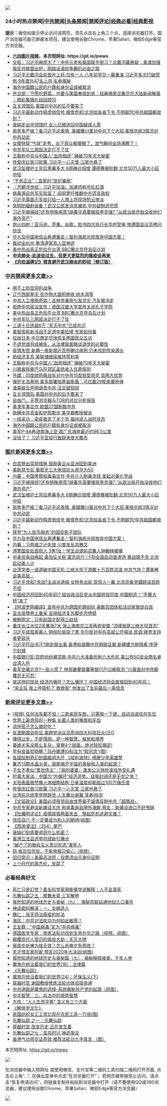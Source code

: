 ![](https://raw.githubusercontent.com/fqnews/bnews/master/64photo/fqnews-qr.jpg)

<div id="tt">
<h3>24小时热点禁闻|<a href="#%E4%B8%AD%E5%85%B1%E7%A6%81%E9%97%BB%E6%9B%B4%E5%A4%9A%E6%96%87%E7%AB%A0">中共禁闻</a>|<a href="#%E5%9B%BE%E7%89%87%E6%96%B0%E9%97%BB%E6%9B%B4%E5%A4%9A%E6%96%87%E7%AB%A0">头条禁闻</a>|<a href="#%E6%96%B0%E9%97%BB%E8%AF%84%E8%AE%BA%E6%9B%B4%E5%A4%9A%E6%96%87%E7%AB%A0">禁闻评论|<a href="#%E5%BF%85%E7%9C%8B%E7%BB%8F%E5%85%B8%E5%A5%BD%E6%96%87">经典必看|<a href="https://gitlab.com/zh99/dong/-/blob/master/README.md#%E7%9C%9F%E7%9B%B8%E8%A7%86%E9%A2%91">经典影视</a></h3>
<div><b>提示：</b>微信如提示停止访问该网页，须先点击右上角三个点，选择浏览器打开。国产浏览器可能已屏蔽本项目，建议使用谷歌Chrome、苹果Safari、微软Edge等官方浏览器。</div>
<ul>
<li><b><a href="http://d1.bdrive.tk/64.mp4" target="_blank">六四图片视频</a>，本页短网址: https://git.io/jnews</b></li>
<li><a href="/cbnews/20200730/1370880.md">文昭：习近平麻烦大了！中共元老和美国联手倒习？北戴河藏悬疑；美澳加强版反共联盟出炉，网路话语权争霸的必由之路</a></li>
<li><a href="/comments/20200730/1370999.md">习近平北戴河会前晋升上将 仅有一人 八年前罕见一幕重演 习近平多次打破惯例 9年晋升47名上将 名单揭秘</a></li>
<li><a href="/cbnews/20200730/1371252.md">海外中国籍公民的户籍和身份证或被取消</a></li>
<li><a href="/bannedvideo/20200730/1370741.md">外交部：宁愿吃野菜，也要与美国奉陪到底｜经典搞笑合集尽在大陆新闻解毒｜精彩集锦片段回顾10</a></li>
<li><a href="/cbnews/20200730/1371365.md">互关领馆后 美国对中共的后手要来了</a></li>
<li><a href="/topimagenews/20200730/1372152.md">习近平最新动作释虚弱信号 粮食危机!北京给各省下令 不明邮包!中共敌国都收到？</a></li>
<li><a href="/cbnews/20200730/1370683.md">唐娟走出中领馆时 女儿已被送回中国疑成人质</a></li>
<li><a href="/topimagenews/20200730/1372156.md">局势多严峻？看习近平这表情  美媒曝川普对中共下个大招 美授总统3情况对中共动武</a></li>
<li><a href="/funmedia/20200730/1371546.md">女模特穿“气球”走秀，台下观众都傻眼了，泄气瞬间全场沸腾了！</a></li>
<li><a href="/cbnews/20200730/1372107.md">中共军队三原因决定打不了仗</a></li>
<li><a href="/cbnews/20200730/1371580.md">王毅称中共与中国人“血肉相连” 捅破70年天大秘密</a></li>
<li><a href="/comments/20200730/1372217.md">传曾庆红倒习败露 习近平一心灭曾 江家也悬了</a></li>
<li><a href="/topimagenews/20200730/1372227.md">武汉坠楼护士背后黑幕多大 6周确诊倍增 谭德赛被批翻 北京50万人最大小区中招</a></li>
<li><a href="/cnnews/20200730/1372094.md">“不务正业”：宜家的“世纪骗局”</a></li>
<li><a href="/ssgc/20200730/1370648.md">〖兲朝浮世绘〗习近平加油，加速师称号杠杠滴</a></li>
<li><a href="/cbnews/20200730/1370049.md">病毒源自共军实验室？ 阎丽梦吁推翻中共谎言政权</a></li>
<li><a href="/cnnews/20200730/1371166.md">习近平露面示军权只给一人颁上将现场愁云惨淡</a></li>
<li><a href="/cbnews/20200730/1370682.md">急购防辐射装备？武汉公民发消息被抓 中共疑制造恐慌</a></li>
<li><a href="/topimagenews/20200730/1372270.md">习近平喊捐钱?还有特殊用意?胡春华真要接班李克强? "从政治局开始没收他们海外资产"</a></li>
<li><a href="/cnnews/20200730/1371815.md">炮火四射！亚马逊、苹果、谷歌、脸书四大执行长华府受审 惨遭国会议员拷问挞伐</a></li>
<li><a href="/topimagenews/20200730/1371159.md">华为及中国电信业再遭重击！智利海底光缆放弃中国方案！</a></li>
<li><a href="/cnnews/20200730/1370878.md">轰动全杭州 晚清道家高人显神迹</a></li>
<li><a href="/cbnews/20200730/1372125.md">美中热战真正危险在台湾 BBC曝北京夺岛后计划</a></li>
<li><b><a href="/comments/20200211/1275071.md" target="_blank">中共肺炎-此波会过去，但更大更猛烈的瘟疫会再来</a></b></li>
<li><b><a href="/comments/20200207/1272816.md" target="_blank">《刘伯温碑记》预言避开武汉肺炎的妙招（修订版）</a></b></li>
</ul>
</div>

<div class="catlist">
<h3><a href="/cbnews/" target="_blank">中共禁闻</a><span><a href="/cbnews/" target="_blank" rel="nofollow">更多文章>></a></span></h3>
<ul>
<li><a href="/cbnews/20200731/1372366.md" target="_blank">用不上防空洞的战争</a></li>
<li><a href="/cbnews/20200731/1372361.md" target="_blank">辽宁西部旱灾 农作物大面积绝收 树木凋零</a></li>
<li><a href="/cbnews/20200731/1372350.md" target="_blank">中共人工增雨奇效！吉林市暴雨引发洪灾 汽车被冲走</a></li>
<li><a href="/cbnews/20200730/1372140.md" target="_blank">拒绝中共政治宣传！德国汉堡大学宣布关闭孔子学院</a></li>
<li><a href="/cbnews/20200730/1372125.md" target="_blank">美中热战真正危险在台湾 BBC曝北京夺岛后计划</a></li>
<li><a href="/cbnews/20200730/1372107.md" target="_blank">中共军队三原因决定打不了仗</a></li>
<li><a href="/cbnews/20200730/1372101.md" target="_blank">三退十日连超6万 “天灭中共”已成共识</a></li>
<li><a href="/cbnews/20200730/1372092.md" target="_blank">美智库称新冷战不足道中美险境 专家如何看</a></li>
<li><a href="/cbnews/20200730/1371994.md" target="_blank">拉拢日本 中日商定尽快恢复两国民众互访</a></li>
<li><a href="/cbnews/20200730/1371780.md" target="_blank">不退党或将成被告，从法律层面略谈退党的必要性</a></li>
<li><a href="/cbnews/20200730/1371938.md" target="_blank">疫情失控 新疆一夜新增近百例确诊病例 仍未找到传染源头</a></li>
<li><a href="/cbnews/20200730/1371680.md" target="_blank">助经济复苏 美联储继续维持零利率</a></li>
<li><a href="/cbnews/20200730/1371580.md" target="_blank">王毅称中共与中国人“血肉相连” 捅破70年天大秘密</a></li>
<li><a href="/cbnews/20200730/1371421.md" target="_blank">川普废除奥巴马在郊区盖低收入住房规则</a></li>
<li><a href="/cbnews/20200730/1371420.md" target="_blank">外媒：印度欲购俄战车对付中共15型轻型坦克 具两大优势</a></li>
<li><a href="/cbnews/20200730/1371419.md" target="_blank">保护关岛基地 美军部署陆基宙斯盾：可拦截29枚来袭导弹</a></li>
<li><a href="/cbnews/20200730/1371366.md" target="_blank">澳美联合声明谴责中共 汪文斌狡辩</a></li>
<li><a href="/cbnews/20200730/1371365.md" target="_blank">互关领馆后 美国对中共的后手要来了</a></li>
<li><a href="/cbnews/20200730/1371325.md" target="_blank">自由门，无界浏览器与TOR的对比分析报告</a></li>
<li><a href="/cbnews/20200730/1371292.md" target="_blank">美澳军事合作 欧盟27国制裁中共</a></li>
<li><a href="/cbnews/20200730/1371290.md" target="_blank">隐瞒中共资金和护照欺诈 美华裔教授被诉</a></li>
<li><a href="/cbnews/20200730/1371289.md" target="_blank">一线采访：染疫者逛了半个市 福州进入战时状态</a></li>
<li><a href="/cbnews/20200730/1371252.md" target="_blank">海外中国籍公民的户籍和身份证或被取消</a></li>
<li><a href="/cbnews/20200730/1371241.md" target="_blank">美军P-8A再进南海上空 距广东海岸最近约96.5公里</a></li>
<li><a href="/cbnews/20200730/1371208.md" target="_blank">没钱了？ 习近平亚投行致辞未提大撒币</a></li>

</ul>
</div>
<div class="catlist">
<h3><a href="/topimagenews/" target="_blank">图片新闻</a><span><a href="/topimagenews/" target="_blank" rel="nofollow">更多文章>></a></span></h3>
<ul>
<li><a href="/topimagenews/20200731/1372338.md" target="_blank">白宫祭出奖励措施 鼓励美企从亚洲回到美洲</a></li>
<li><a href="/topimagenews/20200731/1372337.md" target="_blank">美新禁令后 葡萄牙三大电信巨头弃华为5G</a></li>
<li><a href="/topimagenews/20200731/1372321.md" target="_blank">内幕：中国黑帮和毒枭合作 中共介入制毒洗钱 发起对美化学战</a></li>
<li><a href="/topimagenews/20200730/1372270.md" target="_blank">习近平喊捐钱?还有特殊用意?胡春华真要接班李克强? &#8220;从政治局开始没收他们海外资产&#8221;</a></li>
<li><a href="/topimagenews/20200730/1372227.md" target="_blank">武汉坠楼护士背后黑幕多大 6周确诊倍增 谭德赛被批翻 北京50万人最大小区中招</a></li>
<li><a href="/topimagenews/20200730/1372156.md" target="_blank">局势多严峻？看习近平这表情  美媒曝川普对中共下个大招 美授总统3情况对中共动武</a></li>
<li><a href="/topimagenews/20200730/1372152.md" target="_blank">习近平最新动作释虚弱信号 粮食危机!北京给各省下令 不明邮包!中共敌国都收到？</a></li>
<li><a href="/topimagenews/20200730/1371678.md" target="_blank">拜登“为人民币服务”的国安影子团队</a></li>
<li><a href="/topimagenews/20200730/1371159.md" target="_blank">华为及中国电信业再遭重击！智利海底光缆放弃中国方案！</a></li>
<li><a href="/topimagenews/20200730/1370225.md" target="_blank">内幕：习恭维之计失效 川普发反共檄文</a></li>
<li><a href="/topimagenews/20200730/1370126.md" target="_blank">港警国安处首抓人 3男1女！学生动源前召集人钟翰林被捕</a></li>
<li><a href="/topimagenews/20200729/1370121.md" target="_blank">中美贸易战再起 美加征关税 雷厉风行！FBI全面启动查渗透 靠战狼不灵 北京启动美人计</a></li>
<li><a href="/topimagenews/20200729/1370051.md" target="_blank">台湾学者一语道破中国天机 三峡大坝下游数十万百姓流浪 中共气炸？萧美琴会美高层…</a></li>
<li><a href="/topimagenews/20200729/1370033.md" target="_blank">习近平求和?求战?主战派退缩 女特务出庭 现惊人一幕 北京异象党媒辟谣百姓不信</a></li>
<li><a href="/topimagenews/20200729/1369885.md" target="_blank">中国经济将回到40年前!? 硅谷政治巨变从中国转投印度 中国制造！“手撕大桥”来了</a></li>
<li><a href="/topimagenews/20200729/1368682.md" target="_blank">【阿波罗网编译】宣布中共为跨国犯罪组织 美数百团体和活动家敦促白宫</a></li>
<li><a href="/topimagenews/20200729/1368377.md" target="_blank">亚太疫情卷土重来 全球经济复苏脚步恐停顿</a></li>
<li><a href="/topimagenews/20200728/1368020.md" target="_blank">被删网文：只有赵国才配得上赵括</a></li>
<li><a href="/topimagenews/20200728/1368013.md" target="_blank">重庆长江水位2天暴涨7米 保上海南京江浙再弃安徽 &#8220;洪峰就是三峡大坝泄洪&#8221;</a></li>
<li><a href="/topimagenews/20200728/1367995.md" target="_blank">习近平成孤家寡人 特权阶层投了票 华尔街对中共高层公开喊话 民调:拜登支持者更容共</a></li>
<li><a href="/topimagenews/20200728/1367959.md" target="_blank">习近平吓出冷汗?刚走就出事 香港权威曝中共销毁证据 新疆建方舱隔离 传伊宁封城</a></li>
<li><a href="/topimagenews/20200728/1367627.md" target="_blank">中国银行乱!百姓纷纷被贷款 中共六大准备折射六大危机 美公布5G安全商名单台湾入列</a></li>
<li><a href="/topimagenews/20200728/1367598.md" target="_blank">美军空袭北京?一些人慌了 林郑重要智囊等银行户口被取消 “川普面对中共颠覆忍无可忍”</a></li>
<li><a href="/topimagenews/20200728/1367503.md" target="_blank">就这样的现状 经济内循环？怎么循环？ 中国经济将会直接回到40年前！</a></li>
<li><a href="/topimagenews/20200728/1367408.md" target="_blank">“宋主任 我上呼吸机了 救救我” 他发出了生前最后一条信息</a></li>

</ul>
</div>
<div class="catlist">
<h3><a href="/comments/" target="_blank">新闻评论</a><span><a href="/comments/" target="_blank" rel="nofollow">更多文章>></a></span></h3>
<ul>
<li><a href="/comments/20200731/1372346.md" target="_blank">(视频) 任何泊车都不怕！三款亲民车款，只需按一下键，自动泊进任何车位</a></li>
<li><a href="/comments/20200731/1372342.md" target="_blank">世界上最诡异的一种鱼 长着人类的嘴唇和牙齿</a></li>
<li><a href="/comments/20200731/1372341.md" target="_blank">凉拌茄子怎么做好吃？</a></li>
<li><a href="/comments/20200731/1372330.md" target="_blank">反垄断国会听证 美跨党派议员质询四大科技巨头CEO</a></li>
<li><a href="/comments/20200731/1372329.md" target="_blank">懂得让步，不是懦弱，是一种智慧、格局和境界</a></li>
<li><a href="/comments/20200731/1372328.md" target="_blank">婆媳关系没那么复杂，掌握4个层面，绝对轻松搞定!</a></li>
<li><a href="/comments/20200731/1372311.md" target="_blank">早有疫苗却隐瞒？玛丹娜遭IG标注为“假讯息”(图)</a></li>
<li><a href="/comments/20200731/1372297.md" target="_blank">各国绘制奇幻封面脑洞大开 《哈利波特》唤醒少年英雄梦</a></li>
<li><a href="/comments/20200730/1372282.md" target="_blank">集齐13颗水晶头骨，就能揭开宇宙的奥秘和人类的起源？</a></li>
<li><a href="/comments/20200730/1372271.md" target="_blank">子女不孝似“累世债主”  「我的婆婆」激发公义钟欣凌戏外受礼遇</a></li>
<li><a href="/comments/20200730/1372252.md" target="_blank">时事大家谈：中国为“内循环”经济造势，自我封闭还是无奈之举？</a></li>
<li><a href="/comments/20200730/1372251.md" target="_blank">太阳表面居然像人体细胞结构 日冕温度却能超过100万摄氏度</a></li>
<li><a href="/comments/20200730/1372217.md" target="_blank">传曾庆红倒习败露 习近平一心灭曾 江家也悬了</a></li>
<li><a href="/comments/20200730/1372215.md" target="_blank">台湾前总统李登辉辞世 人生舞台谢幕 享寿98岁</a></li>
<li><a href="/comments/20200730/1372199.md" target="_blank">【文韬政论】美国必须带领自由世界毫不留情反制中共「超限战」</a></li>
<li><a href="/comments/20200730/1372194.md" target="_blank">中共专家避谈新疆谈大连 称病毒来自境外海鲜 网友：新疆没进口不好甩锅</a></li>
<li><a href="/comments/20200730/1372157.md" target="_blank">【杜耀明评论】疫情政情两面夹击　祭起危机逃避灾难？</a></li>
<li><a href="/comments/20200730/1372155.md" target="_blank">信任自己 不一定要成为别人的期待(组图)</a></li>
<li><a href="/comments/20200730/1372142.md" target="_blank">【西游漫注】（354）尾巴</a></li>
<li><a href="/comments/20200730/1372139.md" target="_blank">唐娟们到底要盗窃什么机密？</a></li>
<li><a href="/comments/20200730/1372138.md" target="_blank">香港立法会选举将成新引爆点</a></li>
<li><a href="/comments/20200730/1372137.md" target="_blank">“破产了的极权主义意识形态”害死人</a></li>
<li><a href="/comments/20200730/1372136.md" target="_blank">窃·格瓦拉仿妆，不偷电瓶只偷心（视频）</a></li>
<li><a href="/comments/20200730/1372135.md" target="_blank">回归常识丨美最高法院：投票须出示身份证明</a></li>
<li><a href="/comments/20200730/1372130.md" target="_blank">上个时代的周杰伦，失踪了</a></li>

</ul>
</div>

<div class="catlist">
<h3>必看经典好文</h3>
<ul>
<li><a href="/comments/20200704/1355375.md" target="_blank">死亡只是幻觉？着名科学家用能量学说解释：人不会真死</a></li>
<li><a href="/tculture/20170715/791820.md" target="_blank">乐舞仙踪之五：歌舞未竟 三军解甲</a></li>
<li><a href="/topimagenews/20180325/919134.md" target="_blank">我所知道的地球历史与奥秘（九）： 揭秘苏联钻通地狱入口事件</a></li>
<li><a href="/comments/20200609/1342224.md" target="_blank">神话密码解译：一、女娲造人</a></li>
<li><a href="/comments/20200224/1282494.md" target="_blank">魏仁：张天师治瘟疫的妙法</a></li>
<li><a href="/comments/20191218/1228234.md" target="_blank">海风：中共对法轮功为何如此敏感？</a></li>
<li><a href="/comments/20200318/1295755.md" target="_blank">王友群：“中国病毒”实为“中共病毒”</a></li>
<li><a href="/comments/20200607/783186.md" target="_blank">德国医学专家：修炼法轮功找到生命升华之路（视频，组图）</a></li>
<li><a href="/comments/20200619/783185.md" target="_blank">颠覆现代人常识的瘟疫大劫：天灭大明</a></li>
<li><a href="/comments/20200502/1322275.md" target="_blank">瘟疫中祈祷为啥无效？怎么祈祷才有奇效？</a></li>
<li><a href="/topimagenews/20200513/1327828.md" target="_blank">天才预言家珍妮 预言2020年大决战(组图)</a></li>
<li><a href="/topimagenews/20171210/868397.md" target="_blank">我所知道的地球历史与奥秘篇（七）：揭秘柳枝接骨、千年人参</a></li>
<li><a href="/topimagenews/20180615/958090.md" target="_blank">魔鬼在统治着我们的世界(16)：法律篇</a></li>
<li><a href="/comments/20200527/783191.md" target="_blank">《乐舞仙踪》</a></li>
<li><a href="/cbnews/20180907/994846.md" target="_blank">魔鬼在统治着我们的世界(24)：环保主义(下)</a></li>
<li><a href="/comments/20200511/1322384.md" target="_blank">穿越时空 谢田教授修炼法轮功体验宿命通</a></li>
<li><a href="/comments/20181209/1044543.md" target="_blank">中共道路是魔鬼的选择-系统揭秘共产党的起源（组图）</a></li>
<li><a href="/comments/20200605/783248.md" target="_blank">中华智慧：三、兵法中的顺势智慧</a></li>
<li><a href="/comments/20200720/1363377.md" target="_blank">方伟：“人人生而平等” 含义有三个方面</a></li>
<li><a href="/bookwiki/20130610/138400.md" target="_blank">《解体党文化》</a></li>
<li><a href="/lifebaike/20200515/1328783.md" target="_blank">民国纺织女工工资比现在农民工高一万倍(图)</a></li>
<li><a href="/tculture/20170710/789533.md" target="_blank">乐舞仙踪 之一：乐舞仙踪</a></li>
<li><a href="/comments/20200626/1259925.md" target="_blank">穿越时空 改变历史 正在发生着</a></li>
<li><a href="/tculture/20190101/792550.md" target="_blank">乐舞仙踪之七：巫风时兴 神迹渐没</a></li>
<li><a href="/comments/20200517/1330064.md" target="_blank">香港气功师见证奇效 推荐法轮功九字真言 （图）</a></li>

</ul>
</div>

本页短网址: https://git.io/jnews

![](https://raw.githubusercontent.com/fqnews/bnews/master/64photo/fqnews-qr.jpg)

在浏览器中输入短网址 或使用微信、支付宝等二维码工具扫描二维码打开页面, 点击右上角"...", 在弹出菜单中点击“在浏览器打开”； 若网页被举报禁止访问，请点击“恢复申请访问”，将链接复制并粘贴到浏览器中打开（请不要使用QQ或360浏览器，建议使用谷歌Chrome、苹果Safari、微软Edge等官方浏览器）

![](https://raw.githubusercontent.com/fqnews/bnews/master/64photo/wx.jpg)